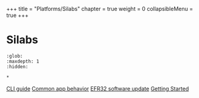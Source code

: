 +++
title = "Platforms/Silabs"
chapter = true
weight = 0
collapsibleMenu = true
+++

# Silabs

```{toctree}
:glob:
:maxdepth: 1
:hidden:

*
```

[CLI guide](./silabs_cli_guide.md)
[Common app behavior](./silabs_common_app_behavior.md)
[EFR32 software update](./silabs_efr32_software_update.md)
[Getting Started](./silabs_getting_started.md)
